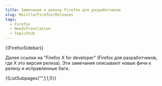 ```yaml
---
title: Замечания к релизу Firefox для разработчиков
slug: Mozilla/Firefox/Releases
tags:
  - Firefox
  - NeedsTranslation
  - TopicStub
---
```


{{FirefoxSidebar}}

Далее ссылки на "Firefox X for developer" (Firefox для разработчиков, где X это версия релиза). Эти замечания описывают новые фичи к релизу и исправленные баги.

{{ListSubpages("",1,1,1)}}
